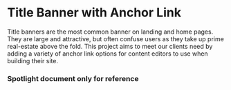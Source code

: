 # Title Banner with Anchor Link

Title banners are the most common banner on landing and home pages. They are large and attractive, but often confuse users as they take up prime real-estate above the fold. This project aims to meet our clients need by adding a variety of anchor link options for content editors to use when building their site.

### Spotlight document only for reference
